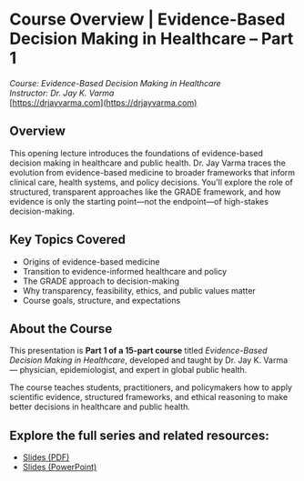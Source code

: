 # Course Overview | Evidence-Based Decision Making in Healthcare – Part 1
*Course: Evidence-Based Decision Making in Healthcare*  
*Instructor: Dr. Jay K. Varma*  
[https://drjayvarma.com](https://drjayvarma.com)

## Overview
This opening lecture introduces the foundations of evidence-based decision making in healthcare and public health. Dr. Jay Varma traces the evolution from evidence-based medicine to broader frameworks that inform clinical care, health systems, and policy decisions. You'll explore the role of structured, transparent approaches like the GRADE framework, and how evidence is only the starting point—not the endpoint—of high-stakes decision-making.

## Key Topics Covered
- Origins of evidence-based medicine  
- Transition to evidence-informed healthcare and policy  
- The GRADE approach to decision-making  
- Why transparency, feasibility, ethics, and public values matter  
- Course goals, structure, and expectations  

## About the Course
This presentation is **Part 1 of a 15-part course** titled *Evidence-Based Decision Making in Healthcare*, developed and taught by Dr. Jay K. Varma — physician, epidemiologist, and expert in global public health.

The course teaches students, practitioners, and policymakers how to apply scientific evidence, structured frameworks, and ethical reasoning to make better decisions in healthcare and public health.

## Explore the full series and related resources:
 - [Slides (PDF)](lecture-01-course-overview.pdf)
- [Slides (PowerPoint)](lecture-01-course-overview.pptx)
